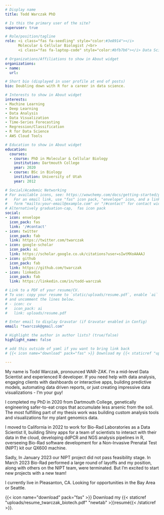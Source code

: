 ```yaml
---
# Display name
title: Todd Warczak PhD

# Is this the primary user of the site?
superuser: true

# Role/position/tagline
role: <i class="fas fa-seedling" style="color:#3e8914"></i>
      Molecular & Cellular Biologist /<br>
      <i class="fas fa-laptop-code" style="color:#bfb7b6"></i> Data Scientist

# Organizations/Affiliations to show in About widget
organizations:
- name:
  url:

# Short bio (displayed in user profile at end of posts)
bio: Doubling down with R for a career in data science.

# Interests to show in About widget
interests:
- Machine Learning
- Deep Learning
- Data Analysis
- Data Visualization
- Time-Series Forecasting
- Regression/Classification
- R for Data Science
- AWS Cloud Tools

# Education to show in About widget
education:
  courses:
  - course: PhD in Molecular & Cellular Biology
    institution: Dartmouth College
    year: 2020
  - course: BSc in Biology
    institution: University of Utah
    year: 2012

# Social/Academic Networking
# For available icons, see: https://wowchemy.com/docs/getting-started/page-builder/#icons
#   For an email link, use "fas" icon pack, "envelope" icon, and a link in the
#   form "mailto:your-email@example.com" or "/#contact" for contact widget.
# Alternatively graduation-cap,  fas icon pack
social:
- icon: envelope
  icon_pack: fas
  link: '/#contact'
- icon: twitter
  icon_pack: fab
  link: https://twitter.com/twarczak
- icon: google-scholar 
  icon_pack: ai
  link: https://scholar.google.co.uk/citations?user=sIwtMXoAAAAJ
- icon: github
  icon_pack: fab
  link: https://github.com/twarczak
- icon: linkedin
  icon_pack: fab
  link: https://linkedin.com/in/todd-warczak

# Link to a PDF of your resume/CV.
# To use: copy your resume to `static/uploads/resume.pdf`, enable `ai` icons in `params.toml`, 
# and uncomment the lines below.
# - icon: cv
#   icon_pack: ai
#   link: uploads/resume.pdf

# Enter email to display Gravatar (if Gravatar enabled in Config)
email: "twarczak@gmail.com"

# Highlight the author in author lists? (true/false)
highlight_name: false

# add this outside of yaml if you want to bring link back
# {{< icon name="download" pack="fas" >}} Download my {{< staticref "uploads/demo_resume.pdf" "newtab" >}}resumé{{< /staticref >}}.

---
```


My name is Todd Warczak, pronounced WAR-ZAK. I’m a mid-level Data Scientist and experienced R developer. If you need help with data analysis, engaging clients with dashboards or interactive apps, building predictive models, automating data driven reports, or just creating impressive data visualizations - I’m your guy!

I completed my PhD in 2020 from Dartmouth College, genetically engineering safer-to-eat crops that accumulate less arsenic from the soil. The most fulfilling part of my thesis work was building custom analysis tools and visualizations for my plant genomics data.

I moved to California in 2022 to work for Bio-Rad Laboratories as a Data Scientist II, building Shiny apps for a team of scientists to interact with their data in the cloud, developing ddPCR and NGS analysis pipelines in R, overseeing Bio-Rad software development for a Non-Invasive Prenatal Test (NIPT) kit our QX600 machine. 

Sadly, In January 2023 our NIPT project did not pass feasibility stage. In March 2023 Bio-Rad performed a large round of layoffs and my position, along with others on the NIPT team, were terminated. But I’m excited to start new projects with a new team!

I currently live in Pleasanton, CA. Looking for opportunities in the Bay Area or Seattle. 

{{< icon name="download" pack="fas" >}} Download my {{< staticref "uploads/resume_twarczak_biotech.pdf" "newtab" >}}resumé{{< /staticref >}}.
